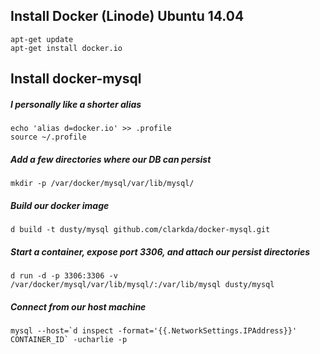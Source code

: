 ## Install Docker (Linode) Ubuntu 14.04

~~~
apt-get update
apt-get install docker.io
~~~

## Install docker-mysql

##### I personally like a shorter alias

~~~
echo 'alias d=docker.io' >> .profile
source ~/.profile
~~~

##### Add a few directories where our DB can persist

~~~
mkdir -p /var/docker/mysql/var/lib/mysql/
~~~

##### Build our docker image

~~~
d build -t dusty/mysql github.com/clarkda/docker-mysql.git
~~~

##### Start a container, expose port 3306, and attach our persist directories

~~~
d run -d -p 3306:3306 -v /var/docker/mysql/var/lib/mysql/:/var/lib/mysql dusty/mysql
~~~

##### Connect from our host machine

~~~
mysql --host=`d inspect -format='{{.NetworkSettings.IPAddress}}' CONTAINER_ID` -ucharlie -p
~~~